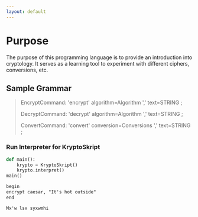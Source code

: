 ```yaml
---
layout: default
---
```


# Purpose

The purpose of this programming language is to provide an introduction into cryptology. It serves as a learning tool
to experiment with different ciphers, conversions, etc.

## Sample Grammar

>EncryptCommand:
>  'encrypt' algorithm=Algorithm ',' text=STRING
>;
>
>DecryptCommand:
>  'decrypt' algorithm=Algorithm ',' text=STRING
>;
>
>ConvertCommand:
>  'convert' conversion=Conversions ',' text=STRING
>;

### Run Interpreter for KryptoSkript

```python
def main():
    krypto = KryptoSkript()
    krypto.interpret()
main()
```

```txt
begin
encrypt caesar, "It's hot outside"
end
```

```
Mx'w lsx syxwmhi
```
